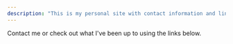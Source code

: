 ```yaml
---
description: "This is my personal site with contact information and links to my GitHub/GitLab."
---
```


Contact me or check out what I've been up to using the links below.